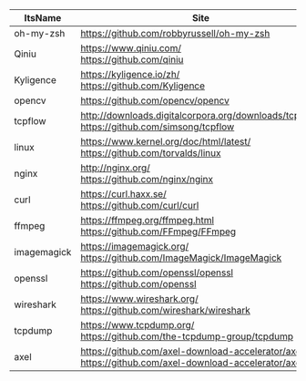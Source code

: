 |ItsName|Site|Language|
|-|-|-|
|oh-my-zsh|https://github.com/robbyrussell/oh-my-zsh|Shell|
|Qiniu|https://www.qiniu.com/<br>https://github.com/qiniu|Golang|
|Kyligence|https://kyligence.io/zh/<br>https://github.com/Kyligence|Java|
|opencv|https://github.com/opencv/opencv|C++|
|tcpflow|http://downloads.digitalcorpora.org/downloads/tcpflow/<br>https://github.com/simsong/tcpflow|C++|
|linux|https://www.kernel.org/doc/html/latest/<br>https://github.com/torvalds/linux|C|
|nginx|http://nginx.org/<br>https://github.com/nginx/nginx|C|
|curl|https://curl.haxx.se/<br>https://github.com/curl/curl|C|
|ffmpeg|https://ffmpeg.org/ffmpeg.html<br>https://github.com/FFmpeg/FFmpeg|C|
|imagemagick|https://imagemagick.org/<br>https://github.com/ImageMagick/ImageMagick|C|
|openssl|https://github.com/openssl/openssl<br>https://github.com/openssl|C|
|wireshark|https://www.wireshark.org/<br>https://github.com/wireshark/wireshark|C|
|tcpdump|https://www.tcpdump.org/<br>https://github.com/the-tcpdump-group/tcpdump|C|
|axel|https://github.com/axel-download-accelerator/axel<br>https://github.com/axel-download-accelerator/axel|C
